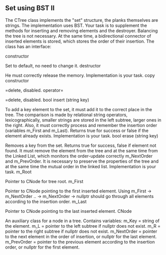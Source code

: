 ## Set using BST II

The CTree class implements the "set" structure, the planks themselves are strings. The implementation uses BST. Your task is to supplement the methods for inserting and removing elements and the destroyer. Balancing the tree is not necessary. At the same time, a bidirectional connector of inserted elements is stored, which stores the order of their insertion. The class has an interface:

constructor

Set to default, no need to change it.
destructor

He must correctly release the memory. Implementation is your task.
copy constructor

=delete, disabled.
operator=

=delete, disabled.
bool insert (string key)

To add a key element to the set, it must add it to the correct place in the tree. The comparison is made by relational string operators, lexicographically, smaller strings are stored in the left subtree, larger ones in the right. Also, it must correctly process and remember the insertion order (variables m_First and m_Last). Returns true for success or false if the element already exists. Implementation is your task.
bool erase (string key)

Removes a key from the set. Returns true for success, false if element not found. It must remove the element from the tree and at the same time from the Linked List, which monitors the order-update correctly m_NextOrder and m_PrevOrder. It is necessary to preserve the properties of the tree and at the same time the mutual order in the linked list. Implementation is your task.
m_Root

Pointer to CNode for tree root.
m_First

Pointer to CNode pointing to the first inserted element. Using m_First → m_NextOrder .. → m_NextOrder → nullptr should go through all elements according to the insertion order.
m_Last

Pointer to CNode pointing to the last inserted element.
CNode

An auxiliary class for a node in a tree. Contains variables:
m_Key = string of the element.
m_L = pointer to the left subtree if nullptr does not exist.
m_R = pointer to the right subtree if nullptr does not exist.
m_NextOrder = pointer to the next element in the order of insertion, or nullptr for the last element.
m_PrevOrder = pointer to the previous element according to the insertion order, or nullptr for the first element.
